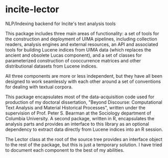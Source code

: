 # incite-lector
NLP/Indexing backend for Incite's text analysis tools

This package includes three main areas of functionality:
a set of tools for the construction and deployment of UIMA pipelines, including collection readers, analysis engines and external resources,
an API and associated tools for building Lucene indices from UIMA data (which replaces the ancient and obsolete Lucas component), and a set of classes for parameterized construction of cooccurrence matrices and other distributional datasets from Lucene indices.

All three components are more or less independent, but they have all been designed to work seamlessly with each other around a set of conventions for dealing with textual corpora.

This package encapsulates most of the data-acquisition code used for production of my doctoral dissertation, "Beyond Discourse: Computational Text Analysis and Material Historical Processes", written under the supervision of Prof. Peter S. Bearman at the Sociology department of Columbia University.
A second package, written in R, encapsulates the analysis parts and provides an interface to this library as an optional dependency to extract data directly from Lucene indices into an R session.

The Lector class at the root of the source tree provides an interface object to the rest of the package, but this is just a temporary solution. I have tried to document each component to the best of my abilities.


